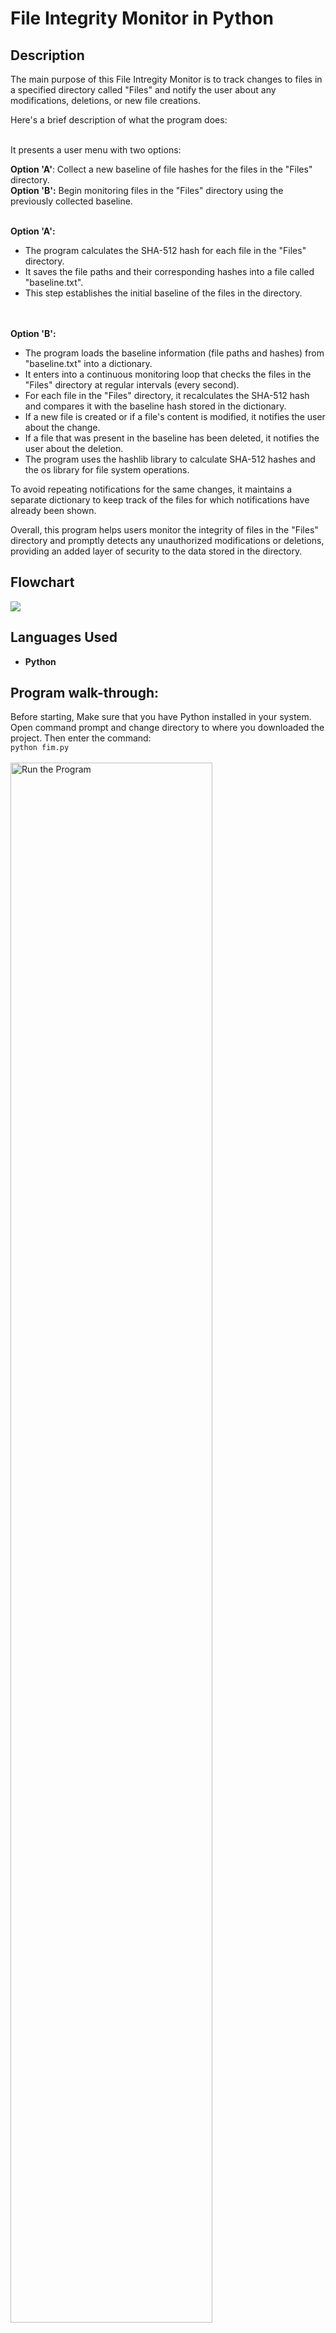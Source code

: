 <h1>File Integrity Monitor in Python</h1>

<h2>Description</h2>
The main purpose of this File Intregity Monitor is to track changes to files in a specified directory called "Files" and notify the user about any modifications, deletions, or new file creations. 

Here's a brief description of what the program does:<br /><br />

It presents a user menu with two options:<br />

<b>Option 'A'</b>: Collect a new baseline of file hashes for the files in the "Files" directory.<br />
<b>Option 'B':</b> Begin monitoring files in the "Files" directory using the previously collected baseline.<br /><br />

<b>Option 'A':</b>
- The program calculates the SHA-512 hash for each file in the "Files" directory.
- It saves the file paths and their corresponding hashes into a file called "baseline.txt".
- This step establishes the initial baseline of the files in the directory.

<br /><br /><b>Option 'B':</b>

- The program loads the baseline information (file paths and hashes) from "baseline.txt" into a dictionary.
- It enters into a continuous monitoring loop that checks the files in the "Files" directory at regular intervals (every second).
- For each file in the "Files" directory, it recalculates the SHA-512 hash and compares it with the baseline hash stored in the dictionary.
- If a new file is created or if a file's content is modified, it notifies the user about the change.
- If a file that was present in the baseline has been deleted, it notifies the user about the deletion.
- The program uses the hashlib library to calculate SHA-512 hashes and the os library for file system operations.

To avoid repeating notifications for the same changes, it maintains a separate dictionary to keep track of the files for which notifications have already been shown.

Overall, this program helps users monitor the integrity of files in the "Files" directory and promptly detects any unauthorized modifications or deletions, providing an added layer of security to the data stored in the directory.
<br />

<h2>Flowchart</h2>
<img src ="https://i.imgur.com/XStwY3X.png" />

<h2>Languages Used</h2>

- <b>Python</b>

<h2>Program walk-through:</h2>

Before starting, Make sure that you have Python installed in your system. Open command prompt and change directory to where you downloaded the project. Then enter the command:<br />
```python fim.py```<br /><br />
<img src="https://i.imgur.com/v5ls9Db.png" height="80%" width="80%" alt="Run the Program"/><br /><br />

The program will launch and will give two choices:<br />

A. Collect new Baseline?<br />
B. Begin monitoring files with saved Baseline?<br /><br />
<img src="https://i.imgur.com/uC500ch.png" height="80%" width="80%" alt="Choices"/><br /><br />

<h3>Collect new Baseline</h3>
In the Python_FIM folder, there is another directory named "Files":<br /><br />
<img src="https://i.imgur.com/MxcoWlk.png" height="80%" width="80%" alt="Files Folder"/><br /><br />


Open the "Files" folder. Add any new files that you want to monitor. There are 3 pre-created text files in the folder. Add any new files in the folder which you would want to monitor:<br />
<img src="https://i.imgur.com/c9Qjnrg.png" height="80%" width="80%" alt="Files"/><br /><br />

When the files are added in the folder, go back to your command line. Enter ```A``` and press ```Enter```<br /><br />
<img src="https://i.imgur.com/kHFefnL.png" height="80%" width="80%" alt="Files"/><br /><br />

After pressing ```Enter```, The program will exit. In the program folder, the textfile named ```baseline.txt``` should include all the files with their SHA-512 hashes:<br /><br />
<img src="https://i.imgur.com/KKoXXqY.png" height="80%" width="80%" alt="Files"/><br /><br />

At this point, the baseline files are documented and are ready for monitoring. 

<h3>Begin Monitoring</h3>
Run the program again in the command line using ```python fim.py```.<br /><br />
<img src="https://i.imgur.com/beYHaD9.png" height="80%" width="80%" alt="Files"/><br /><br />

Enter ```B``` and press ```Enter```:<br /><br />
<img src="https://i.imgur.com/ZyYa30g.png" height="80%" width="80%" alt="Files"/><br /><br />
The file monitoring will start.

<h3>FIM Examples</h3>
<h4>Changing file content</h4>
In this example, I change the file content in ```textfile1.txt```. I added the words ```Changing Content!!!!!!``` in the start of the file. As soon as I save the file, the FMI alerts me that the file has been changed. <br />br />
<img src="https://i.imgur.com/Ej0cuUa.png" height="80%" width="80%" alt="Files"/><br /><br />
<img src="https://i.imgur.com/GiidRtk.png" height="80%" width="80%" alt="Files"/><br /><br />

<h4>Adding new files</h4>
In this example, I add another file to the ```Files``` folder. As soon as I save the file, the FIM alterts me that a new file has been created.<br /><br />
<img src="https://i.imgur.com/tdTsgxP.png" height="80%" width="80%" alt="Files"/><br /><br />
<img src="https://i.imgur.com/R1HEy1n.png" height="80%" width="80%" alt="Files"/><br /><br />

<h4>Delete a file</h4>
In this example, I delete the file named ```textfile2.txt```. As soon as I delete the file, the FIM alerts me that the file has been removed.<br />br />
<img src="https://i.imgur.com/RXez125.png" height="80%" width="80%" alt="Files"/><br /><br />
<img src="https://i.imgur.com/DBY0JRM.png" height="80%" width="80%" alt="Files"/><br /><br />

<h3>Stopping the Program</h3>
The program will continue to monitor the files until you stop it manually by pressing ```Ctrl+C``` in the terminal. If you want to start monitoring again later, you can rerun the program and choose option 'B' again. The program will use the previously collected baseline to continue monitoring the files.
<!--
 ```diff
- text in red
+ text in green
! text in orange
# text in gray
@@ text in purple (and bold)@@
```
--!>

